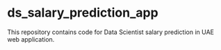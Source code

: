 # ds_salary_prediction_app
This repository contains code for Data Scientist salary prediction in UAE web application.
